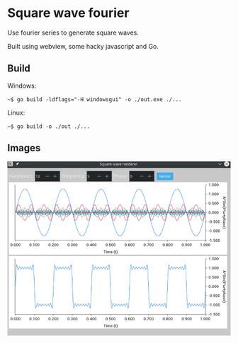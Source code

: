 # Square wave fourier

Use fourier series to generate square waves.

Built using webview, some hacky javascript and Go.

## Build

Windows:

```golang
~$ go build -ldflags="-H windowsgui" -o ./out.exe ./...
```

Linux:

```golang
~$ go build -o ./out ./...
```

## Images

<img src="img/sample1.png" />